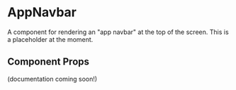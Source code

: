 # AppNavbar

A component for rendering an "app navbar" at the top of the screen. This is a placeholder at the
moment.

## Component Props
(documentation coming soon!)
